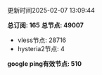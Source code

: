 更新时间2025-02-07 13:09:44

**总订阅: 165**
**总节点: 49007**
- vless节点: 28716
- hysteria2节点: 4

**google ping有效节点: 510**

